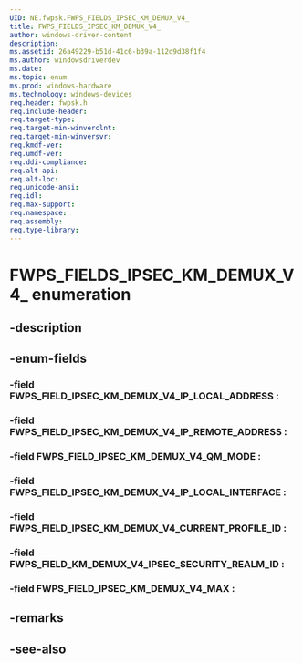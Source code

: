 ```yaml
---
UID: NE.fwpsk.FWPS_FIELDS_IPSEC_KM_DEMUX_V4_
title: FWPS_FIELDS_IPSEC_KM_DEMUX_V4_
author: windows-driver-content
description: 
ms.assetid: 26a49229-b51d-41c6-b39a-112d9d38f1f4
ms.author: windowsdriverdev
ms.date: 
ms.topic: enum
ms.prod: windows-hardware
ms.technology: windows-devices
req.header: fwpsk.h
req.include-header:
req.target-type:
req.target-min-winverclnt:
req.target-min-winversvr:
req.kmdf-ver:
req.umdf-ver:
req.ddi-compliance:
req.alt-api:
req.alt-loc:
req.unicode-ansi:
req.idl:
req.max-support:
req.namespace:
req.assembly:
req.type-library:
---
```


# FWPS_FIELDS_IPSEC_KM_DEMUX_V4_ enumeration

## -description



## -enum-fields

### -field FWPS_FIELD_IPSEC_KM_DEMUX_V4_IP_LOCAL_ADDRESS : 
### -field FWPS_FIELD_IPSEC_KM_DEMUX_V4_IP_REMOTE_ADDRESS : 
### -field FWPS_FIELD_IPSEC_KM_DEMUX_V4_QM_MODE : 
### -field FWPS_FIELD_IPSEC_KM_DEMUX_V4_IP_LOCAL_INTERFACE : 
### -field FWPS_FIELD_IPSEC_KM_DEMUX_V4_CURRENT_PROFILE_ID : 
### -field FWPS_FIELD_KM_DEMUX_V4_IPSEC_SECURITY_REALM_ID : 
### -field FWPS_FIELD_IPSEC_KM_DEMUX_V4_MAX : 

## -remarks

## -see-also